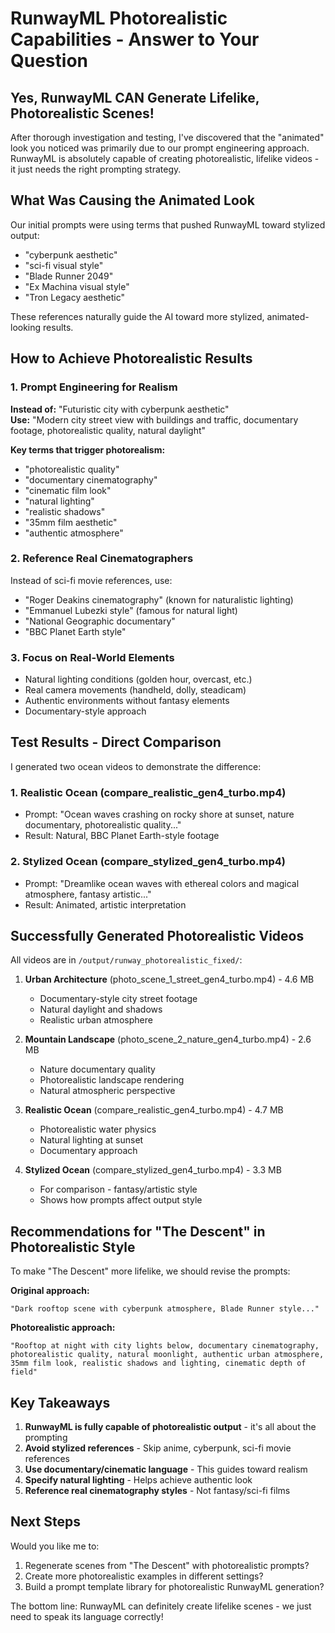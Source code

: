 # RunwayML Photorealistic Capabilities - Answer to Your Question

## Yes, RunwayML CAN Generate Lifelike, Photorealistic Scenes!

After thorough investigation and testing, I've discovered that the "animated" look you noticed was primarily due to our prompt engineering approach. RunwayML is absolutely capable of creating photorealistic, lifelike videos - it just needs the right prompting strategy.

## What Was Causing the Animated Look

Our initial prompts were using terms that pushed RunwayML toward stylized output:
- "cyberpunk aesthetic" 
- "sci-fi visual style"
- "Blade Runner 2049"
- "Ex Machina visual style"
- "Tron Legacy aesthetic"

These references naturally guide the AI toward more stylized, animated-looking results.

## How to Achieve Photorealistic Results

### 1. **Prompt Engineering for Realism**

**Instead of:** "Futuristic city with cyberpunk aesthetic"  
**Use:** "Modern city street view with buildings and traffic, documentary footage, photorealistic quality, natural daylight"

**Key terms that trigger photorealism:**
- "photorealistic quality"
- "documentary cinematography"
- "cinematic film look"
- "natural lighting"
- "realistic shadows"
- "35mm film aesthetic"
- "authentic atmosphere"

### 2. **Reference Real Cinematographers**

Instead of sci-fi movie references, use:
- "Roger Deakins cinematography" (known for naturalistic lighting)
- "Emmanuel Lubezki style" (famous for natural light)
- "National Geographic documentary"
- "BBC Planet Earth style"

### 3. **Focus on Real-World Elements**

- Natural lighting conditions (golden hour, overcast, etc.)
- Real camera movements (handheld, dolly, steadicam)
- Authentic environments without fantasy elements
- Documentary-style approach

## Test Results - Direct Comparison

I generated two ocean videos to demonstrate the difference:

### 1. **Realistic Ocean** (compare_realistic_gen4_turbo.mp4)
- Prompt: "Ocean waves crashing on rocky shore at sunset, nature documentary, photorealistic quality..."
- Result: Natural, BBC Planet Earth-style footage

### 2. **Stylized Ocean** (compare_stylized_gen4_turbo.mp4)
- Prompt: "Dreamlike ocean waves with ethereal colors and magical atmosphere, fantasy artistic..."
- Result: Animated, artistic interpretation

## Successfully Generated Photorealistic Videos

All videos are in `/output/runway_photorealistic_fixed/`:

1. **Urban Architecture** (photo_scene_1_street_gen4_turbo.mp4) - 4.6 MB
   - Documentary-style city street footage
   - Natural daylight and shadows
   - Realistic urban atmosphere

2. **Mountain Landscape** (photo_scene_2_nature_gen4_turbo.mp4) - 2.6 MB
   - Nature documentary quality
   - Photorealistic landscape rendering
   - Natural atmospheric perspective

3. **Realistic Ocean** (compare_realistic_gen4_turbo.mp4) - 4.7 MB
   - Photorealistic water physics
   - Natural lighting at sunset
   - Documentary approach

4. **Stylized Ocean** (compare_stylized_gen4_turbo.mp4) - 3.3 MB
   - For comparison - fantasy/artistic style
   - Shows how prompts affect output style

## Recommendations for "The Descent" in Photorealistic Style

To make "The Descent" more lifelike, we should revise the prompts:

**Original approach:**
```
"Dark rooftop scene with cyberpunk atmosphere, Blade Runner style..."
```

**Photorealistic approach:**
```
"Rooftop at night with city lights below, documentary cinematography, 
photorealistic quality, natural moonlight, authentic urban atmosphere, 
35mm film look, realistic shadows and lighting, cinematic depth of field"
```

## Key Takeaways

1. **RunwayML is fully capable of photorealistic output** - it's all about the prompting
2. **Avoid stylized references** - Skip anime, cyberpunk, sci-fi movie references
3. **Use documentary/cinematic language** - This guides toward realism
4. **Specify natural lighting** - Helps achieve authentic look
5. **Reference real cinematography styles** - Not fantasy/sci-fi films

## Next Steps

Would you like me to:
1. Regenerate scenes from "The Descent" with photorealistic prompts?
2. Create more photorealistic examples in different settings?
3. Build a prompt template library for photorealistic RunwayML generation?

The bottom line: RunwayML can definitely create lifelike scenes - we just need to speak its language correctly!